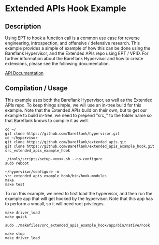 # Extended APIs Hook Example

## Description

Using EPT to hook a function call is a common use case for reverse engineering,
introspection, and offensive / defensive research. This example provides a
simple of example of how this can be done using the Bareflank Hypervisor, and
the Extended APIs repo using EPT / VPID. For further information about
the Bareflank Hypervisor and how to create extensions, please see the following
documentation.

[API Documentation](http://bareflank.github.io/hypervisor/html/)

## Compilation / Usage

This example uses both the Bareflank Hypervisor, as well as the Extended APIs
repo. To keep things simple, we will use an in-tree build for this example.
Note that the Extended APIs build on their own, but to get our example to
build in-tree, we need to prepend "src_" to the folder name so that Bareflank
knows to compile it as well.

```
cd ~/
git clone https://github.com/Bareflank/hypervisor.git
cd ~/hypervisor
git clone https://github.com/Bareflank/extended_apis.git
git clone https://github.com/Bareflank/extended_apis_example_hook.git src_extended_apis_example_hook

./tools/scripts/setup-<xxx>.sh --no-configure
sudo reboot

~/hypervisor/configure -m src_extended_apis_example_hook/bin/hook.modules
make
make test
```

To run this example, we need to first load the hypervisor, and then run the
example app that will get hooked by the hypervisor. Note that this app has to
perform a vmcall, so it will need root privileges.

```
make driver_load
make quick

sudo ./makefiles/src_extended_apis_example_hook/app/bin/native/hook

make stop
make driver_load
```
